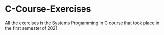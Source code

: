 # C-Course-Exercises
All the exercises in the Systems Programming in C course that took place in the first semester of 2021

